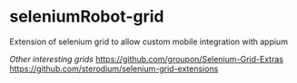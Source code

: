 # seleniumRobot-grid
Extension of selenium grid to allow custom mobile integration with appium

*Other interesting grids*
https://github.com/groupon/Selenium-Grid-Extras
https://github.com/sterodium/selenium-grid-extensions

